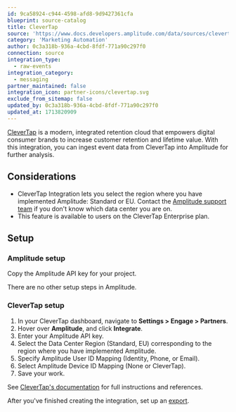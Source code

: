 ```yaml
---
id: 9ca58924-c944-4598-afd8-9d9427361cfa
blueprint: source-catalog
title: CleverTap
source: 'https://www.docs.developers.amplitude.com/data/sources/clevertap'
category: 'Marketing Automation'
author: 0c3a318b-936a-4cbd-8fdf-771a90c297f0
connection: source
integration_type:
  - raw-events
integration_category:
  - messaging
partner_maintained: false
integration_icon: partner-icons/clevertap.svg
exclude_from_sitemap: false
updated_by: 0c3a318b-936a-4cbd-8fdf-771a90c297f0
updated_at: 1713820909
---
```

[CleverTap](https://clevertap.com/) is a modern, integrated retention cloud that empowers digital consumer brands to increase customer retention and lifetime value. With this integration, you can ingest event data from CleverTap into Amplitude for further analysis.

## Considerations

- CleverTap Integration lets you select the region where you have implemented Amplitude: Standard or EU. Contact the [Amplitude support team](https://help.amplitude.com/hc/en-us/requests/new) if you don't know which data center you are on.
- This feature is available to users on the CleverTap Enterprise plan.

## Setup

### Amplitude setup

Copy the Amplitude API key for your project.

There are no other setup steps in Amplitude. 

### CleverTap setup

1. In your CleverTap dashboard, navigate to **Settings > Engage > Partners**.
2. Hover over **Amplitude**, and click **Integrate**.
3. Enter your Amplitude API key.
4. Select the Data Center Region (Standard, EU) corresponding to the region where you have implemented Amplitude.
5. Specify Amplitude User ID Mapping (Identity, Phone, or Email).
6. Select Amplitude Device ID Mapping (None or CleverTap).
7. Save your work.

See [CleverTap's documentation](https://docs.clevertap.com/docs/amplitude-export) for full instructions and references.

After you've finished creating the integration, set up an [export](https://docs.clevertap.com/docs/amplitude-export#create-new-export).